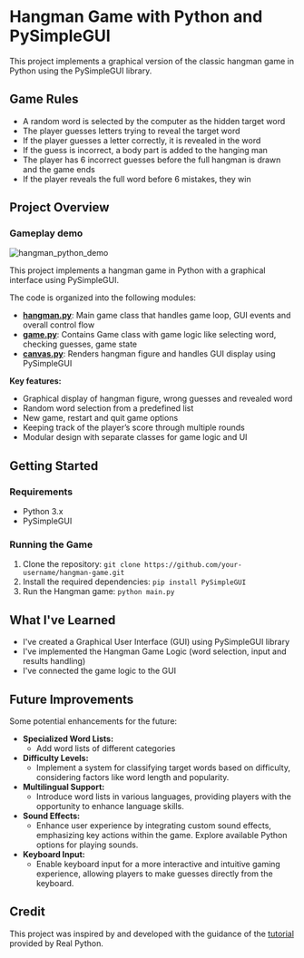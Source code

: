 # Hangman Game with Python and PySimpleGUI

This project implements a graphical version of the classic hangman game in Python using the PySimpleGUI library.

## Game Rules

- A random word is selected by the computer as the hidden target word
- The player guesses letters trying to reveal the target word
- If the player guesses a letter correctly, it is revealed in the word
- If the guess is incorrect, a body part is added to the hanging man
- The player has 6 incorrect guesses before the full hangman is drawn and the game ends
- If the player reveals the full word before 6 mistakes, they win

## Project Overview

### Gameplay demo
![hangman_python_demo](https://github.com/Nestor162/hangman-GUI-python/assets/113930607/2926b6b2-d954-4042-8912-80b8e63ffe2e)

This project implements a hangman game in Python with a graphical interface using PySimpleGUI.

The code is organized into the following modules:

- **[hangman.py](https://github.com/Nestor162/hangman-GUI-python/blob/main/hangman.py)**: Main game class that handles game loop, GUI events and overall control flow
- **[game.py](https://github.com/Nestor162/hangman-GUI-python/blob/main/game.py)**: Contains Game class with game logic like selecting word, checking guesses, game state
- **[canvas.py](https://github.com/Nestor162/hangman-GUI-python/blob/main/canvas.py)**: Renders hangman figure and handles GUI display using PySimpleGUI

**Key features:**

- Graphical display of hangman figure, wrong guesses and revealed word
- Random word selection from a predefined list
- New game, restart and quit game options
- Keeping track of the player’s score through multiple rounds
- Modular design with separate classes for game logic and UI

## Getting Started

### Requirements

- Python 3.x
- PySimpleGUI

### Running the Game

1.  Clone the repository:
    `git clone https://github.com/your-username/hangman-game.git`
2.  Install the required dependencies:
    `pip install PySimpleGUI`
3.  Run the Hangman game:
    `python main.py`

## What I've Learned

- I've created a Graphical User Interface (GUI) using PySimpleGUI library
- I've implemented the Hangman Game Logic (word selection, input and results handling)
- I've connected the game logic to the GUI

## Future Improvements

Some potential enhancements for the future:

- **Specialized Word Lists:**
  - Add word lists of different categories
- **Difficulty Levels:**
  - Implement a system for classifying target words based on difficulty, considering factors like word length and popularity.
- **Multilingual Support:**
  - Introduce word lists in various languages, providing players with the opportunity to enhance language skills.
- **Sound Effects:**
  - Enhance user experience by integrating custom sound effects, emphasizing key actions within the game. Explore available Python options for playing sounds.
- **Keyboard Input:**
  - Enable keyboard input for a more interactive and intuitive gaming experience, allowing players to make guesses directly from the keyboard.


## Credit
This project was inspired by and developed with the guidance of the [tutorial](https://realpython.com/hangman-python-pysimplegui/) provided by Real Python.

